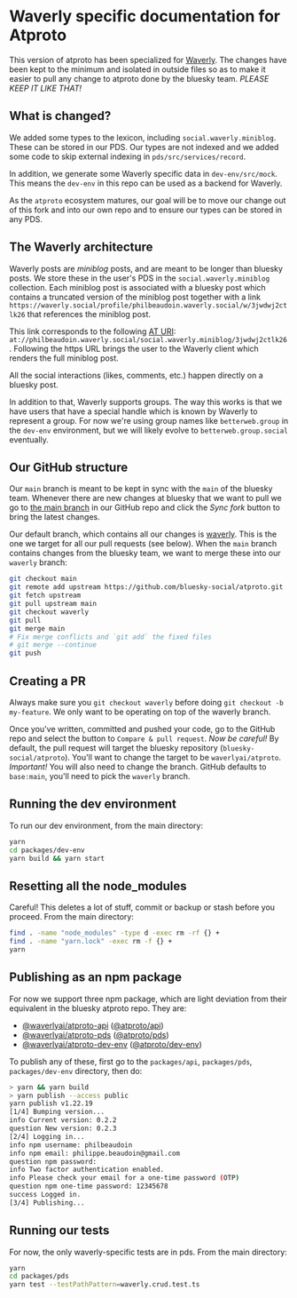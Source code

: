 # Waverly specific documentation for Atproto

This version of atproto has been specialized for [Waverly](https://waverly.social). The changes have been kept to the minimum and isolated in outside files so as to make it easier to pull any change to atproto done by the bluesky team. *PLEASE KEEP IT LIKE THAT!*

## What is changed?

We added some types to the lexicon, including `social.waverly.miniblog`. These can be stored in our PDS. Our types are not indexed and we added some code to skip external indexing in `pds/src/services/record`.

In addition, we generate some Waverly specific data in `dev-env/src/mock`. This means the `dev-env` in this repo can be used as a backend for Waverly.

As the `atproto` ecosystem matures, our goal will be to move our change out of this fork and into our own repo and to ensure our types can be stored in any PDS.

## The Waverly architecture

Waverly posts are _miniblog_ posts, and are meant to be longer than bluesky posts. We store these in the user's PDS in the `social.waverly.miniblog` collection. Each miniblog post is associated with a bluesky post which contains a truncated version of the miniblog post together with a link `https://waverly.social/profile/philbeaudoin.waverly.social/w/3jwdwj2ctlk26` that references the miniblog post.

This link corresponds to the following [AT URI](https://atproto.com/specs/at-uri-scheme): `at://philbeaudoin.waverly.social/social.waverly.miniblog/3jwdwj2ctlk26`. Following the https URL brings the user to the Waverly client which renders the full miniblog post.

All the social interactions (likes, comments, etc.) happen directly on a bluesky post.

In addition to that, Waverly supports groups. The way this works is that we have users that have a special handle which is known by Waverly to represent a group. For now we're using group names like `betterweb.group` in the `dev-env` environment, but we will likely evolve to `betterweb.group.social` eventually.

## Our GitHub structure

Our `main` branch is meant to be kept in sync with the `main` of the bluesky team. Whenever there are new changes at bluesky that we want to pull we go to [the main branch](https://github.com/waverlyai/atproto/tree/main) in our GitHub repo and click the _Sync fork_ button to bring the latest changes.

Our default branch, which contains all our changes is [waverly](https://github.com/waverlyai/atproto/tree/waverly). This is the one we target for all our pull requests (see below). When the `main` branch contains changes from the bluesky team, we want to merge these into our `waverly` branch:

```sh
git checkout main
git remote add upstream https://github.com/bluesky-social/atproto.git
git fetch upstream
git pull upstream main
git checkout waverly
git pull
git merge main
# Fix merge conflicts and `git add` the fixed files
# git merge --continue
git push
```

## Creating a PR

Always make sure you `git checkout waverly` before doing `git checkout -b my-feature`. We only want to be operating on top of the waverly branch.

Once you've written, committed and pushed your code, go to the GitHub repo and select the button to `Compare & pull request`. *Now be careful!* By default, the pull request will target the bluesky repository (`bluesky-social/atproto`). You'll want to change the target to be `waverlyai/atproto`. *Important!* You will also need to change the branch. GitHub defaults to `base:main`, you'll need to pick the `waverly` branch. 

## Running the dev environment

To run our dev environment, from the main directory:

```sh
yarn
cd packages/dev-env
yarn build && yarn start
```

## Resetting all the node_modules

Careful! This deletes a lot of stuff, commit or backup or stash before you proceed. From the main directory:

```sh
find . -name "node_modules" -type d -exec rm -rf {} +
find . -name "yarn.lock" -exec rm -f {} +
yarn
```

## Publishing as an npm package

For now we support three npm package, which are light deviation from their equivalent in the bluesky atproto repo. They are:

- [@waverlyai/atproto-api](https://www.npmjs.com/package/@waverlyai/atproto-api) ([@atproto/api](https://www.npmjs.com/package/@atproto/api))
- [@waverlyai/atproto-pds](https://www.npmjs.com/package/@waverlyai/atproto-pds) ([@atproto/pds](https://www.npmjs.com/package/@atproto/pds))
- [@waverlyai/atproto-dev-env](https://www.npmjs.com/package/@waverlyai/atproto-dev-env) ([@atproto/dev-env](https://www.npmjs.com/package/@atproto/dev-env))

To publish any of these, first go to the `packages/api`, `packages/pds`, `packages/dev-env` directory, then do:

```sh
> yarn && yarn build
> yarn publish --access public
yarn publish v1.22.19
[1/4] Bumping version...
info Current version: 0.2.2
question New version: 0.2.3
[2/4] Logging in...
info npm username: philbeaudoin
info npm email: philippe.beaudoin@gmail.com
question npm password: 
info Two factor authentication enabled.
info Please check your email for a one-time password (OTP)
question npm one-time password: 12345678
success Logged in.
[3/4] Publishing...
```

## Running our tests

For now, the only waverly-specific tests are in pds. From the main directory:

```sh
yarn
cd packages/pds
yarn test --testPathPattern=waverly.crud.test.ts
```

